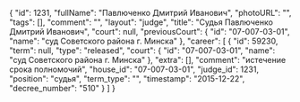 {
    "id": 1231,
    "fullName": "Павлюченко Дмитрий Иванович",
    "photoURL": "",
    "tags": [],
    "comment": "",
    "layout": "judge",
    "title": "Судья Павлюченко Дмитрий Иванович",
    "court": null,
    "previousCourt": {
        "id": "07-007-03-01",
        "name": "суд Советского района г. Минска"
    },
    "career": [
        {
            "id": 59230,
            "term": null,
            "type": "released",
            "court": {
                "id": "07-007-03-01",
                "name": "суд Советского района г. Минска"
            },
            "extra": [],
            "comment": "истечение срока полномочий",
            "house_id": "07-007-03-01",
            "judge_id": 1231,
            "position": "судья",
            "term_type": "",
            "timestamp": "2015-12-22",
            "decree_number": "510"
        }
    ]
}